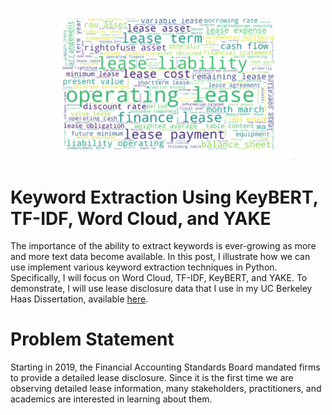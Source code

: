 <p align="center">
  <img src = "https://github.com/youngdataspace/NLP-Lease-Disclosure/blob/main/Intro.gif?raw=true" width=80% height=80%>
</p>

# Keyword Extraction Using KeyBERT, TF-IDF, Word Cloud, and YAKE
The importance of the ability to extract keywords is ever-growing as more and more text data become available. In this post, I illustrate how we can use implement various keyword extraction techniques in Python. Specifically, I will focus on Word Cloud, TF-IDF, KeyBERT, and YAKE. To demonstrate, I will use lease disclosure data that I use in my UC Berkeley Haas Dissertation, available <a href = "https://papers.ssrn.com/sol3/papers.cfm?abstract_id=3689446">here</a>.

# Problem Statement
Starting in 2019, the Financial Accounting Standards Board mandated firms to provide a detailed lease disclosure. Since it is the first time we are observing detailed lease information, many stakeholders, practitioners, and academics are interested in learning about them.
